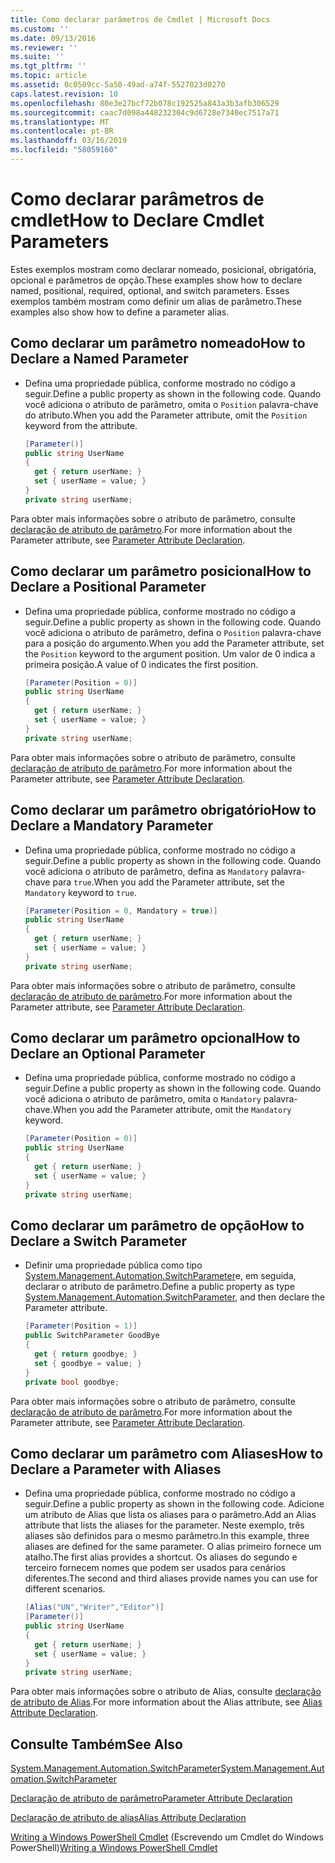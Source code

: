 ```yaml
---
title: Como declarar parâmetros de Cmdlet | Microsoft Docs
ms.custom: ''
ms.date: 09/13/2016
ms.reviewer: ''
ms.suite: ''
ms.tgt_pltfrm: ''
ms.topic: article
ms.assetid: 0c0509cc-5a50-49ad-a74f-5527023d0270
caps.latest.revision: 10
ms.openlocfilehash: 80e3e27bcf72b078c192525a843a3b3afb306529
ms.sourcegitcommit: caac7d098a448232304c9d6728e7340ec7517a71
ms.translationtype: MT
ms.contentlocale: pt-BR
ms.lasthandoff: 03/16/2019
ms.locfileid: "58059160"
---
```

# <a name="how-to-declare-cmdlet-parameters"></a><span data-ttu-id="a0c44-102">Como declarar parâmetros de cmdlet</span><span class="sxs-lookup"><span data-stu-id="a0c44-102">How to Declare Cmdlet Parameters</span></span>

<span data-ttu-id="a0c44-103">Estes exemplos mostram como declarar nomeado, posicional, obrigatória, opcional e parâmetros de opção.</span><span class="sxs-lookup"><span data-stu-id="a0c44-103">These examples show how to declare named, positional, required, optional, and switch parameters.</span></span> <span data-ttu-id="a0c44-104">Esses exemplos também mostram como definir um alias de parâmetro.</span><span class="sxs-lookup"><span data-stu-id="a0c44-104">These examples also show how to define a parameter alias.</span></span>

## <a name="how-to-declare-a-named-parameter"></a><span data-ttu-id="a0c44-105">Como declarar um parâmetro nomeado</span><span class="sxs-lookup"><span data-stu-id="a0c44-105">How to Declare a Named Parameter</span></span>

- <span data-ttu-id="a0c44-106">Defina uma propriedade pública, conforme mostrado no código a seguir.</span><span class="sxs-lookup"><span data-stu-id="a0c44-106">Define a public property as shown in the following code.</span></span> <span data-ttu-id="a0c44-107">Quando você adiciona o atributo de parâmetro, omita o `Position` palavra-chave do atributo.</span><span class="sxs-lookup"><span data-stu-id="a0c44-107">When you add the Parameter attribute, omit the `Position` keyword from the attribute.</span></span>

    ```csharp
    [Parameter()]
    public string UserName
    {
      get { return userName; }
      set { userName = value; }
    }
    private string userName;
    ```

<span data-ttu-id="a0c44-108">Para obter mais informações sobre o atributo de parâmetro, consulte [declaração de atributo de parâmetro](./parameter-attribute-declaration.md).</span><span class="sxs-lookup"><span data-stu-id="a0c44-108">For more information about the Parameter attribute, see [Parameter Attribute Declaration](./parameter-attribute-declaration.md).</span></span>

## <a name="how-to-declare-a-positional-parameter"></a><span data-ttu-id="a0c44-109">Como declarar um parâmetro posicional</span><span class="sxs-lookup"><span data-stu-id="a0c44-109">How to Declare a Positional Parameter</span></span>

- <span data-ttu-id="a0c44-110">Defina uma propriedade pública, conforme mostrado no código a seguir.</span><span class="sxs-lookup"><span data-stu-id="a0c44-110">Define a public property as shown in the following code.</span></span> <span data-ttu-id="a0c44-111">Quando você adiciona o atributo de parâmetro, defina o `Position` palavra-chave para a posição do argumento.</span><span class="sxs-lookup"><span data-stu-id="a0c44-111">When you add the Parameter attribute, set the `Position` keyword to the argument position.</span></span> <span data-ttu-id="a0c44-112">Um valor de 0 indica a primeira posição.</span><span class="sxs-lookup"><span data-stu-id="a0c44-112">A value of 0 indicates the first position.</span></span>

    ```csharp
    [Parameter(Position = 0)]
    public string UserName
    {
      get { return userName; }
      set { userName = value; }
    }
    private string userName;
    ```

<span data-ttu-id="a0c44-113">Para obter mais informações sobre o atributo de parâmetro, consulte [declaração de atributo de parâmetro](./parameter-attribute-declaration.md).</span><span class="sxs-lookup"><span data-stu-id="a0c44-113">For more information about the Parameter attribute, see [Parameter Attribute Declaration](./parameter-attribute-declaration.md).</span></span>

## <a name="how-to-declare-a-mandatory-parameter"></a><span data-ttu-id="a0c44-114">Como declarar um parâmetro obrigatório</span><span class="sxs-lookup"><span data-stu-id="a0c44-114">How to Declare a Mandatory Parameter</span></span>

- <span data-ttu-id="a0c44-115">Defina uma propriedade pública, conforme mostrado no código a seguir.</span><span class="sxs-lookup"><span data-stu-id="a0c44-115">Define a public property as shown in the following code.</span></span> <span data-ttu-id="a0c44-116">Quando você adiciona o atributo de parâmetro, defina as `Mandatory` palavra-chave para `true`.</span><span class="sxs-lookup"><span data-stu-id="a0c44-116">When you add the Parameter attribute, set the `Mandatory` keyword to `true`.</span></span>

    ```csharp
    [Parameter(Position = 0, Mandatory = true)]
    public string UserName
    {
      get { return userName; }
      set { userName = value; }
    }
    private string userName;
    ```

<span data-ttu-id="a0c44-117">Para obter mais informações sobre o atributo de parâmetro, consulte [declaração de atributo de parâmetro](./parameter-attribute-declaration.md).</span><span class="sxs-lookup"><span data-stu-id="a0c44-117">For more information about the Parameter attribute, see [Parameter Attribute Declaration](./parameter-attribute-declaration.md).</span></span>

## <a name="how-to-declare-an-optional-parameter"></a><span data-ttu-id="a0c44-118">Como declarar um parâmetro opcional</span><span class="sxs-lookup"><span data-stu-id="a0c44-118">How to Declare an Optional Parameter</span></span>

- <span data-ttu-id="a0c44-119">Defina uma propriedade pública, conforme mostrado no código a seguir.</span><span class="sxs-lookup"><span data-stu-id="a0c44-119">Define a public property as shown in the following code.</span></span> <span data-ttu-id="a0c44-120">Quando você adiciona o atributo de parâmetro, omita o `Mandatory` palavra-chave.</span><span class="sxs-lookup"><span data-stu-id="a0c44-120">When you add the Parameter attribute, omit the `Mandatory` keyword.</span></span>

    ```csharp
    [Parameter(Position = 0)]
    public string UserName
    {
      get { return userName; }
      set { userName = value; }
    }
    private string userName;
    ```

## <a name="how-to-declare-a-switch-parameter"></a><span data-ttu-id="a0c44-121">Como declarar um parâmetro de opção</span><span class="sxs-lookup"><span data-stu-id="a0c44-121">How to Declare a Switch Parameter</span></span>

- <span data-ttu-id="a0c44-122">Definir uma propriedade pública como tipo [System.Management.Automation.SwitchParameter](/dotnet/api/System.Management.Automation.SwitchParameter)e, em seguida, declarar o atributo de parâmetro.</span><span class="sxs-lookup"><span data-stu-id="a0c44-122">Define a public property as type [System.Management.Automation.SwitchParameter](/dotnet/api/System.Management.Automation.SwitchParameter), and then declare the Parameter attribute.</span></span>

    ```csharp
    [Parameter(Position = 1)]
    public SwitchParameter GoodBye
    {
      get { return goodbye; }
      set { goodbye = value; }
    }
    private bool goodbye;
    ```

<span data-ttu-id="a0c44-123">Para obter mais informações sobre o atributo de parâmetro, consulte [declaração de atributo de parâmetro](./parameter-attribute-declaration.md).</span><span class="sxs-lookup"><span data-stu-id="a0c44-123">For more information about the Parameter attribute, see [Parameter Attribute Declaration](./parameter-attribute-declaration.md).</span></span>

## <a name="how-to-declare-a-parameter-with-aliases"></a><span data-ttu-id="a0c44-124">Como declarar um parâmetro com Aliases</span><span class="sxs-lookup"><span data-stu-id="a0c44-124">How to Declare a Parameter with Aliases</span></span>

- <span data-ttu-id="a0c44-125">Defina uma propriedade pública, conforme mostrado no código a seguir.</span><span class="sxs-lookup"><span data-stu-id="a0c44-125">Define a public property as shown in the following code.</span></span> <span data-ttu-id="a0c44-126">Adicione um atributo de Alias que lista os aliases para o parâmetro.</span><span class="sxs-lookup"><span data-stu-id="a0c44-126">Add an Alias attribute that lists the aliases for the parameter.</span></span> <span data-ttu-id="a0c44-127">Neste exemplo, três aliases são definidos para o mesmo parâmetro.</span><span class="sxs-lookup"><span data-stu-id="a0c44-127">In this example, three aliases are defined for the same parameter.</span></span> <span data-ttu-id="a0c44-128">O alias primeiro fornece um atalho.</span><span class="sxs-lookup"><span data-stu-id="a0c44-128">The first alias provides a shortcut.</span></span> <span data-ttu-id="a0c44-129">Os aliases do segundo e terceiro fornecem nomes que podem ser usados para cenários diferentes.</span><span class="sxs-lookup"><span data-stu-id="a0c44-129">The second and third aliases provide names you can use for different scenarios.</span></span>

    ```csharp
    [Alias("UN","Writer","Editor")]
    [Parameter()]
    public string UserName
    {
      get { return userName; }
      set { userName = value; }
    }
    private string userName;
    ```

<span data-ttu-id="a0c44-130">Para obter mais informações sobre o atributo de Alias, consulte [declaração de atributo de Alias](./alias-attribute-declaration.md).</span><span class="sxs-lookup"><span data-stu-id="a0c44-130">For more information about the Alias attribute, see [Alias Attribute Declaration](./alias-attribute-declaration.md).</span></span>

## <a name="see-also"></a><span data-ttu-id="a0c44-131">Consulte Também</span><span class="sxs-lookup"><span data-stu-id="a0c44-131">See Also</span></span>

[<span data-ttu-id="a0c44-132">System.Management.Automation.SwitchParameter</span><span class="sxs-lookup"><span data-stu-id="a0c44-132">System.Management.Automation.SwitchParameter</span></span>](/dotnet/api/System.Management.Automation.SwitchParameter)

[<span data-ttu-id="a0c44-133">Declaração de atributo de parâmetro</span><span class="sxs-lookup"><span data-stu-id="a0c44-133">Parameter Attribute Declaration</span></span>](./parameter-attribute-declaration.md)

[<span data-ttu-id="a0c44-134">Declaração de atributo de alias</span><span class="sxs-lookup"><span data-stu-id="a0c44-134">Alias Attribute Declaration</span></span>](./alias-attribute-declaration.md)

<span data-ttu-id="a0c44-135">[Writing a Windows PowerShell Cmdlet](./writing-a-windows-powershell-cmdlet.md) (Escrevendo um Cmdlet do Windows PowerShell)</span><span class="sxs-lookup"><span data-stu-id="a0c44-135">[Writing a Windows PowerShell Cmdlet](./writing-a-windows-powershell-cmdlet.md)</span></span>
